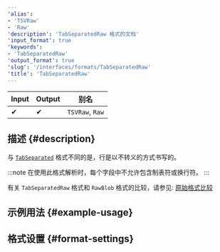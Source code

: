 ```yaml
---
'alias':
- 'TSVRaw'
- 'Raw'
'description': 'TabSeparatedRaw 格式的文档'
'input_format': true
'keywords':
- 'TabSeparatedRaw'
'output_format': true
'slug': '/interfaces/formats/TabSeparatedRaw'
'title': 'TabSeparatedRaw'
---
```


| Input | Output | 别名           |
|-------|--------|-----------------|
| ✔     | ✔      | `TSVRaw`, `Raw` |

## 描述 {#description}

与 [`TabSeparated`](/interfaces/formats/TabSeparated) 格式不同的是，行是以不转义的方式书写的。

:::note
在使用此格式解析时，每个字段中不允许包含制表符或换行符。
:::

有关 `TabSeparatedRaw` 格式和 `RawBlob` 格式的比较，请参见: [原始格式比较](../RawBLOB.md/#raw-formats-comparison)

## 示例用法 {#example-usage}

## 格式设置 {#format-settings}
